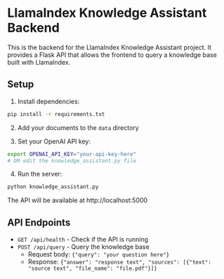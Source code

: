 # LlamaIndex Knowledge Assistant Backend

This is the backend for the LlamaIndex Knowledge Assistant project. It provides a Flask API that allows the frontend to query a knowledge base built with LlamaIndex.

## Setup

1. Install dependencies:
```bash
pip install -r requirements.txt
```

2. Add your documents to the `data` directory

3. Set your OpenAI API key:
```bash
export OPENAI_API_KEY="your-api-key-here"
# OR edit the knowledge_assistant.py file
```

4. Run the server:
```bash
python knowledge_assistant.py
```

The API will be available at http://localhost:5000

## API Endpoints

- `GET /api/health` - Check if the API is running
- `POST /api/query` - Query the knowledge base
  - Request body: `{"query": "your question here"}`
  - Response: `{"answer": "response text", "sources": [{"text": "source text", "file_name": "file.pdf"}]}`
